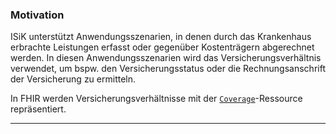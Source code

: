 ### Motivation

ISiK unterstützt Anwendungsszenarien, in denen durch das Krankenhaus erbrachte Leistungen erfasst oder gegenüber Kostenträgern abgerechnet werden. In diesen Anwendungsszenarien wird das Versicherungsverhältnis verwendet, um bspw. den Versicherungsstatus oder die Rechnungsanschrift der Versicherung zu ermitteln.

In FHIR werden Versicherungsverhältnisse mit der [`Coverage`](http://hl7.org/fhir/coverage.html)-Ressource repräsentiert.

---